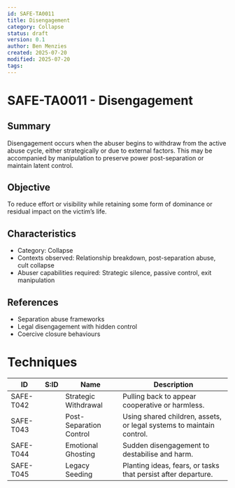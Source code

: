 ```yaml
---
id: SAFE-TA0011
title: Disengagement
category: Collapse
status: draft
version: 0.1
author: Ben Menzies
created: 2025-07-20
modified: 2025-07-20
tags:
---
```


# SAFE-TA0011 - Disengagement

## Summary
Disengagement occurs when the abuser begins to withdraw from the active abuse cycle, either strategically or due to external factors. This may be accompanied by manipulation to preserve power post-separation or maintain latent control.

## Objective
To reduce effort or visibility while retaining some form of dominance or residual impact on the victim’s life.

## Characteristics
- Category: Collapse
- Contexts observed: Relationship breakdown, post-separation abuse, cult collapse
- Abuser capabilities required: Strategic silence, passive control, exit manipulation

## References
- Separation abuse frameworks
- Legal disengagement with hidden control
- Coercive closure behaviours

# Techniques 

| ID       | S:ID | Name                   | Description |
|----------|------|------------------------|-------------|
| SAFE-T042 |      | Strategic Withdrawal   | Pulling back to appear cooperative or harmless. |
| SAFE-T043 |      | Post-Separation Control| Using shared children, assets, or legal systems to maintain control. |
| SAFE-T044 |      | Emotional Ghosting     | Sudden disengagement to destabilise and harm. |
| SAFE-T045 |      | Legacy Seeding         | Planting ideas, fears, or tasks that persist after departure. |
